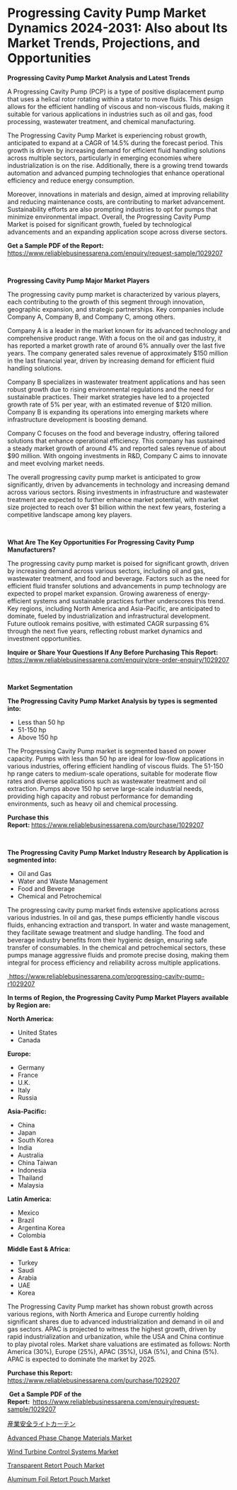 <p><h1>Progressing Cavity Pump Market Dynamics 2024-2031: Also about Its Market Trends, Projections, and Opportunities</h1></p><p><strong>Progressing Cavity Pump Market Analysis and Latest Trends</strong></p>
<p><p>A Progressing Cavity Pump (PCP) is a type of positive displacement pump that uses a helical rotor rotating within a stator to move fluids. This design allows for the efficient handling of viscous and non-viscous fluids, making it suitable for various applications in industries such as oil and gas, food processing, wastewater treatment, and chemical manufacturing.</p><p>The Progressing Cavity Pump Market is experiencing robust growth, anticipated to expand at a CAGR of 14.5% during the forecast period. This growth is driven by increasing demand for efficient fluid handling solutions across multiple sectors, particularly in emerging economies where industrialization is on the rise. Additionally, there is a growing trend towards automation and advanced pumping technologies that enhance operational efficiency and reduce energy consumption.</p><p>Moreover, innovations in materials and design, aimed at improving reliability and reducing maintenance costs, are contributing to market advancement. Sustainability efforts are also prompting industries to opt for pumps that minimize environmental impact. Overall, the Progressing Cavity Pump Market is poised for significant growth, fueled by technological advancements and an expanding application scope across diverse sectors.</p></p>
<p><strong>Get a Sample PDF of the Report:&nbsp;</strong> <a href="https://www.reliablebusinessarena.com/enquiry/request-sample/1029207">https://www.reliablebusinessarena.com/enquiry/request-sample/1029207</a></p>
<p>&nbsp;</p>
<p><strong>Progressing Cavity Pump Major Market Players</strong></p>
<p><p>The progressing cavity pump market is characterized by various players, each contributing to the growth of this segment through innovation, geographic expansion, and strategic partnerships. Key companies include Company A, Company B, and Company C, among others.</p><p>Company A is a leader in the market known for its advanced technology and comprehensive product range. With a focus on the oil and gas industry, it has reported a market growth rate of around 6% annually over the last five years. The company generated sales revenue of approximately $150 million in the last financial year, driven by increasing demand for efficient fluid handling solutions.</p><p>Company B specializes in wastewater treatment applications and has seen robust growth due to rising environmental regulations and the need for sustainable practices. Their market strategies have led to a projected growth rate of 5% per year, with an estimated revenue of $120 million. Company B is expanding its operations into emerging markets where infrastructure development is boosting demand.</p><p>Company C focuses on the food and beverage industry, offering tailored solutions that enhance operational efficiency. This company has sustained a steady market growth of around 4% and reported sales revenue of about $90 million. With ongoing investments in R&D, Company C aims to innovate and meet evolving market needs.</p><p>The overall progressing cavity pump market is anticipated to grow significantly, driven by advancements in technology and increasing demand across various sectors. Rising investments in infrastructure and wastewater treatment are expected to further enhance market potential, with market size projected to reach over $1 billion within the next few years, fostering a competitive landscape among key players.</p></p>
<p>&nbsp;</p>
<p><strong>What Are The Key Opportunities For Progressing Cavity Pump Manufacturers?</strong></p>
<p><p>The progressing cavity pump market is poised for significant growth, driven by increasing demand across various sectors, including oil and gas, wastewater treatment, and food and beverage. Factors such as the need for efficient fluid transfer solutions and advancements in pump technology are expected to propel market expansion. Growing awareness of energy-efficient systems and sustainable practices further underscores this trend. Key regions, including North America and Asia-Pacific, are anticipated to dominate, fueled by industrialization and infrastructural development. Future outlook remains positive, with estimated CAGR surpassing 6% through the next five years, reflecting robust market dynamics and investment opportunities.</p></p>
<p><strong>Inquire or Share Your Questions If Any Before Purchasing This Report:</strong> <a href="https://www.reliablebusinessarena.com/enquiry/pre-order-enquiry/1029207">https://www.reliablebusinessarena.com/enquiry/pre-order-enquiry/1029207</a></p>
<p>&nbsp;</p>
<p><strong>Market Segmentation</strong></p>
<p><strong>The Progressing Cavity Pump Market Analysis by types is segmented into:</strong></p>
<p><ul><li>Less than 50 hp</li><li>51-150 hp</li><li>Above 150 hp</li></ul></p>
<p><p>The Progressing Cavity Pump market is segmented based on power capacity. Pumps with less than 50 hp are ideal for low-flow applications in various industries, offering efficient handling of viscous fluids. The 51-150 hp range caters to medium-scale operations, suitable for moderate flow rates and diverse applications such as wastewater treatment and oil extraction. Pumps above 150 hp serve large-scale industrial needs, providing high capacity and robust performance for demanding environments, such as heavy oil and chemical processing.</p></p>
<p><strong>Purchase this Report:&nbsp;</strong><a href="https://www.reliablebusinessarena.com/purchase/1029207">https://www.reliablebusinessarena.com/purchase/1029207</a></p>
<p>&nbsp;</p>
<p><strong>The Progressing Cavity Pump Market Industry Research by Application is segmented into:</strong></p>
<p><ul><li>Oil and Gas</li><li>Water and Waste Management</li><li>Food and Beverage</li><li>Chemical and Petrochemical</li></ul></p>
<p><p>The progressing cavity pump market finds extensive applications across various industries. In oil and gas, these pumps efficiently handle viscous fluids, enhancing extraction and transport. In water and waste management, they facilitate sewage treatment and sludge handling. The food and beverage industry benefits from their hygienic design, ensuring safe transfer of consumables. In the chemical and petrochemical sectors, these pumps manage aggressive fluids and promote precise dosing, making them integral for process efficiency and reliability across multiple applications.</p></p>
<p><a href="https://www.reliablebusinessarena.com/progressing-cavity-pump-r1029207">&nbsp;https://www.reliablebusinessarena.com/progressing-cavity-pump-r1029207</a></p>
<p><strong>In terms of Region, the Progressing Cavity Pump Market Players available by Region are:</strong></p>
<p>
    <p> <strong> North America: </strong>
        <ul>
            <li>United States</li>
            <li>Canada</li>
        </ul>
        </p> 
    <p> <strong> Europe: </strong>
        <ul>
            <li>Germany</li>
            <li>France</li>
            <li>U.K.</li>
            <li>Italy</li>
            <li>Russia</li>
        </ul>
        </p> 
    <p> <strong> Asia-Pacific: </strong>
        <ul>
            <li>China</li>
            <li>Japan</li>
            <li>South Korea</li>
            <li>India</li>
            <li>Australia</li>
            <li>China Taiwan</li>
            <li>Indonesia</li>
            <li>Thailand</li>
            <li>Malaysia</li>
        </ul>
        </p> 
    <p> <strong> Latin America: </strong>
        <ul>
            <li>Mexico</li>
            <li>Brazil</li>
            <li>Argentina Korea</li>
            <li>Colombia</li>
        </ul>
        </p> 
    <p> <strong> Middle East & Africa: </strong>
        <ul>
            <li>Turkey</li>
            <li>Saudi</li>
            <li>Arabia</li>
            <li>UAE</li>
            <li>Korea</li>
        </ul>
    </p>
    </p>
<p><p>The Progressing Cavity Pump market has shown robust growth across various regions, with North America and Europe currently holding significant shares due to advanced industrialization and demand in oil and gas sectors. APAC is projected to witness the highest growth, driven by rapid industrialization and urbanization, while the USA and China continue to play pivotal roles. Market share valuations are estimated as follows: North America (30%), Europe (25%), APAC (35%), USA (5%), and China (5%). APAC is expected to dominate the market by 2025.</p></p>
<p><strong>Purchase this Report: </strong><a href="https://www.reliablebusinessarena.com/purchase/1029207">https://www.reliablebusinessarena.com/purchase/1029207</a></p>
<p>&nbsp;<strong>Get a Sample PDF of the Report:&nbsp;&nbsp;</strong><a href="https://www.reliablebusinessarena.com/enquiry/request-sample/1029207">https://www.reliablebusinessarena.com/enquiry/request-sample/1029207</a></p>
<p><strong></strong></p>
<p><p><a href="https://medium.com/@levihamilton5801940/industrial-safety-light-curtains-market-%E3%81%AF-%E3%82%B3%E3%82%B9%E3%83%88%E7%AE%A1%E7%90%86%E3%81%A8%E5%8A%B9%E7%8E%87%E5%90%91%E4%B8%8A%E3%82%92%E5%84%AA%E5%85%88%E3%81%97%E3%81%BE%E3%81%99-%E3%81%95%E3%82%89%E3%81%AB-%E5%A0%B1%E5%91%8A%E6%9B%B8%E3%81%AF%E5%B8%82%E5%A0%B4%E3%81%AE%E9%9C%80%E8%A6%81%E9%9D%A2%E3%81%A8%E4%BE%9B%E7%B5%A6%E9%9D%A2%E3%81%AE%E4%B8%A1%E6%96%B9%E3%82%92%E3%82%AB%E3%83%90%E3%83%BC%E3%81%97%E3%81%A6%E3%81%84%E3%81%BE%E3%81%99-85ac9329096e?postPublishedType=initial">産業安全ライトカーテン</a></p><p><a href="https://medium.com/@zoe.dyer9808709/what-is-advanced-phase-change-materials-market-c48430fe39a8">Advanced Phase Change Materials Market</a></p><p><a href="https://www.linkedin.com/pulse/global-wind-turbine-control-systems-market-share-growth-opportunities-0yu0e?trackingId=k9sHIL%2BqQuODQ%2Bo6IN%2Bnxw%3D%3D">Wind Turbine Control Systems Market</a></p><p><a href="https://issuu.com/reportprime-2/docs/transparent-retort-pouch-market-siz_c00449d59ae3ca">Transparent Retort Pouch Market</a></p><p><a href="https://issuu.com/reportprime-2/docs/aluminum-foil-retort-pouch-market-s_5922de8c577db9">Aluminum Foil Retort Pouch Market</a></p></p>